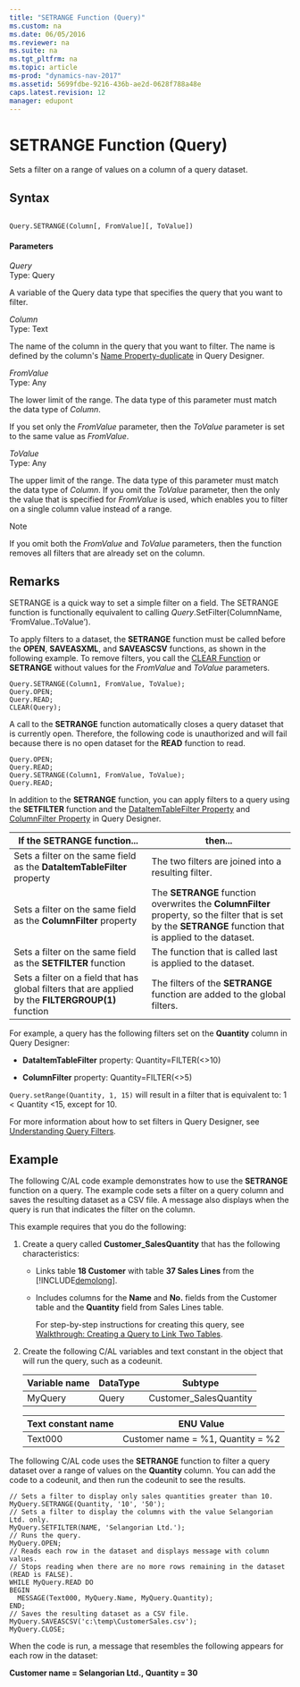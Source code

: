 ```yaml
---
title: "SETRANGE Function (Query)"
ms.custom: na
ms.date: 06/05/2016
ms.reviewer: na
ms.suite: na
ms.tgt_pltfrm: na
ms.topic: article
ms-prod: "dynamics-nav-2017"
ms.assetid: 5699fdbe-9216-436b-ae2d-0628f788a48e
caps.latest.revision: 12
manager: edupont
---
```

# SETRANGE Function (Query)
Sets a filter on a range of values on a column of a query dataset.  
  
## Syntax  
  
```  
  
Query.SETRANGE(Column[, FromValue][, ToValue])  
```  
  
#### Parameters  
 *Query*  
 Type: Query  
  
 A variable of the Query data type that specifies the query that you want to filter.  
  
 *Column*  
 Type: Text  
  
 The name of the column in the query that you want to filter. The name is defined by the column's [Name Property\-duplicate](Name-Property-duplicate.md) in Query Designer.  
  
 *FromValue*  
 Type: Any  
  
 The lower limit of the range. The data type of this parameter must match the data type of *Column*.  
  
 If you set only the *FromValue* parameter, then the *ToValue* parameter is set to the same value as *FromValue*.  
  
 *ToValue*  
 Type: Any  
  
 The upper limit of the range. The data type of this parameter must match the data type of *Column*. If you omit the *ToValue* parameter, then the only the value that is specified for *FromValue* is used, which enables you to filter on a single column value instead of a range.  
  
> [!NOTE]  
>  If you omit both the *FromValue* and *ToValue* parameters, then the function removes all filters that are already set on the column.  
  
## Remarks  
 SETRANGE is a quick way to set a simple filter on a field. The SETRANGE function is functionally equivalent to calling *Query*.SetFilter\(ColumnName, ‘FromValue..ToValue’\).  
  
 To apply filters to a dataset, the **SETRANGE** function must be called before the **OPEN**, **SAVEASXML**, and **SAVEASCSV** functions, as shown in the following example. To remove filters, you call the [CLEAR Function](CLEAR-Function.md) or **SETRANGE** without values for the *FromValue* and *ToValue* parameters.  
  
```  
Query.SETRANGE(Column1, FromValue, ToValue);  
Query.OPEN;  
Query.READ;  
CLEAR(Query);  
```  
  
 A call to the **SETRANGE** function automatically closes a query dataset that is currently open. Therefore, the following code is unauthorized and will fail because there is no open dataset for the **READ** function to read.  
  
```  
Query.OPEN;  
Query.READ;  
Query.SETRANGE(Column1, FromValue, ToValue);  
Query.READ;  
```  
  
 In addition to the **SETRANGE** function, you can apply filters to a query using the **SETFILTER** function and the [DataItemTableFilter Property](DataItemTableFilter-Property.md) and [ColumnFilter Property](ColumnFilter-Property.md) in Query Designer.  
  
|If the **SETRANGE** function...|then...|  
|-------------------------------------|-------------|  
|Sets a filter on the same field as the **DataItemTableFilter** property|The two filters are joined into a resulting filter.|  
|Sets a filter on the same field as the **ColumnFilter** property|The **SETRANGE** function overwrites the **ColumnFilter** property, so the filter that is set by the **SETRANGE** function that is applied to the dataset.|  
|Sets a filter on the same field as the **SETFILTER** function|The function that is called last is applied to the dataset.|  
|Sets a filter on a field that has global filters that are applied by the **FILTERGROUP\(1\)** function|The filters of the **SETRANGE** function are added to the global filters.|  
  
 For example, a query has the following filters set on the **Quantity** column in Query Designer:  
  
-   **DataItemTableFilter** property: Quantity\=FILTER\(\<\>10\)  
  
-   **ColumnFilter** property: Quantity\=FILTER\(\<\>5\)  
  
 `Query.setRange(Quantity, 1, 15)` will result in a filter that is equivalent to: 1 \< Quantity \<15, except for 10.  
  
 For more information about how to set filters in Query Designer, see [Understanding Query Filters](Understanding-Query-Filters.md).  
  
## Example  
 The following C\/AL code example demonstrates how to use the **SETRANGE** function on a query. The example code sets a filter on a query column and saves the resulting dataset as a CSV file. A message also displays when the query is run that indicates the filter on the column.  
  
 This example requires that you do the following:  
  
1.  Create a query called **Customer\_SalesQuantity** that has the following characteristics:  
  
    -   Links table **18 Customer** with table **37 Sales Lines** from the [!INCLUDE[demolong](includes/demolong_md.md)].  
  
    -   Includes columns for the **Name** and **No.** fields from the Customer table and the **Quantity** field from Sales Lines table.  
  
         For step\-by\-step instructions for creating this query, see [Walkthrough: Creating a Query to Link Two Tables](../Topic/Walkthrough:%20Creating%20a%20Query%20to%20Link%20Two%20Tables.md).  
  
2.  Create the following C\/AL variables and text constant in the object that will run the query, such as a codeunit.  
  
    |Variable name|DataType|Subtype|  
    |-------------------|--------------|-------------|  
    |MyQuery|Query|Customer\_SalesQuantity|  
  
    |Text constant name|ENU Value|  
    |------------------------|---------------|  
    |Text000|Customer name \= %1, Quantity \= %2|  
  
 The following C\/AL code uses the **SETRANGE** function to filter a query dataset over a range of values on the **Quantity** column. You can add the code to a codeunit, and then run the codeunit to see the results.  
  
```  
// Sets a filter to display only sales quantities greater than 10.  
MyQuery.SETRANGE(Quantity, '10', '50');  
// Sets a filter to display the columns with the value Selangorian Ltd. only.  
MyQuery.SETFILTER(NAME, 'Selangorian Ltd.');  
// Runs the query.  
MyQuery.OPEN;  
// Reads each row in the dataset and displays message with column values.  
// Stops reading when there are no more rows remaining in the dataset (READ is FALSE).  
WHILE MyQuery.READ DO  
BEGIN  
  MESSAGE(Text000, MyQuery.Name, MyQuery.Quantity);  
END;   
// Saves the resulting dataset as a CSV file.  
MyQuery.SAVEASCSV('c:\temp\CustomerSales.csv');  
MyQuery.CLOSE;  
```  
  
 When the code is run, a message that resembles the following appears for each row in the dataset:  
  
 **Customer name \= Selangorian Ltd., Quantity \= 30**